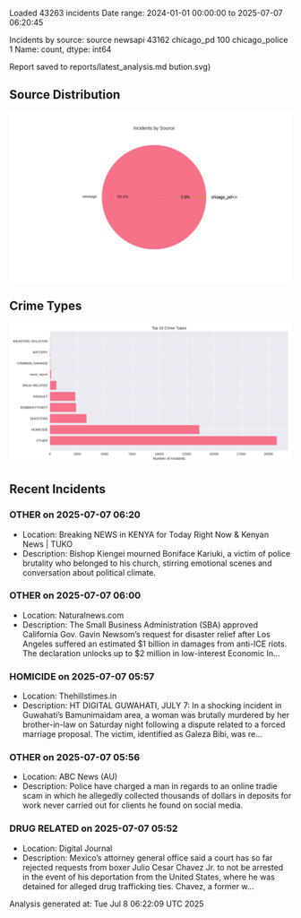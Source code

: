 
Loaded 43263 incidents
Date range: 2024-01-01 00:00:00 to 2025-07-07 06:20:45

Incidents by source:
source
newsapi           43162
chicago_pd          100
chicago_police        1
Name: count, dtype: int64

Report saved to reports/latest_analysis.md
bution.svg)

## Source Distribution
![Source Distribution](images/source_distribution.svg)

## Crime Types
![Crime Types](images/crime_types.svg)

## Recent Incidents

### OTHER on 2025-07-07 06:20
- Location: Breaking NEWS in KENYA for Today Right Now & Kenyan News | TUKO
- Description: Bishop Kiengei mourned Boniface Kariuki, a victim of police brutality who belonged to his church, stirring emotional scenes and conversation about political climate.


### OTHER on 2025-07-07 06:00
- Location: Naturalnews.com
- Description: The Small Business Administration (SBA) approved California Gov. Gavin Newsom’s request for disaster relief after Los Angeles suffered an estimated $1 billion in damages from anti-ICE riots. The declaration unlocks up to $2 million in low-interest Economic In…


### HOMICIDE on 2025-07-07 05:57
- Location: Thehillstimes.in
- Description: HT DIGITAL GUWAHATI, JULY 7: In a shocking incident in Guwahati’s Bamunimaidam area, a woman was brutally murdered by her brother-in-law on Saturday night following a dispute related to a forced marriage proposal. The victim, identified as Galeza Bibi, was re…


### OTHER on 2025-07-07 05:56
- Location: ABC News (AU)
- Description: Police have charged a man in regards to an online tradie scam in which he allegedly collected thousands of dollars in deposits for work never carried out for clients he found on social media.


### DRUG RELATED on 2025-07-07 05:52
- Location: Digital Journal
- Description: Mexico’s attorney general office said a court has so far rejected requests from boxer Julio Cesar Chavez Jr. to not be arrested in the event of his deportation from the United States, where he was detained for alleged drug trafficking ties. Chavez, a former w…

Analysis generated at: Tue Jul  8 06:22:09 UTC 2025
